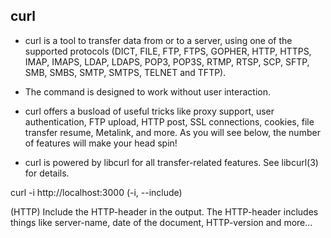  ## curl

 - curl is a tool to transfer data from or to a server,
 using one of the supported protocols
 (DICT, FILE, FTP, FTPS, GOPHER, HTTP, HTTPS, IMAP, IMAPS, LDAP, LDAPS, POP3,
 POP3S, RTMP, RTSP, SCP, SFTP, SMB, SMBS, SMTP, SMTPS, TELNET and TFTP).

 - The command is designed to work without user interaction.

 - curl offers a busload of useful tricks like proxy support, user
 authentication, FTP upload, HTTP post, SSL connections, cookies,
 file transfer resume, Metalink, and more. As you will see below,
 the number of features will make your head spin!

 - curl is powered by libcurl for all transfer-related features. See
 libcurl(3) for details.


 curl -i http://localhost:3000
 (-i, --include)

(HTTP) Include the HTTP-header in the output.
The HTTP-header includes things like server-name, date of the document,
HTTP-version and more...